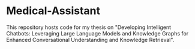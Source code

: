 # Medical-Assistant
This repository hosts code for my thesis on "Developing Intelligent Chatbots: Leveraging Large Language Models and Knowledge Graphs for Enhanced Conversational Understanding and Knowledge Retrieval".
